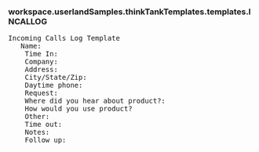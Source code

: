 ### workspace.userlandSamples.thinkTankTemplates.templates.INCALLOG
<pre>
Incoming Calls Log Template
   Name: 
    Time In: 
    Company: 
    Address: 
    City/State/Zip: 
    Daytime phone: 
    Request: 
    Where did you hear about product?: 
    How would you use product? 
    Other: 
    Time out: 
    Notes: 
    Follow up: 

</pre>